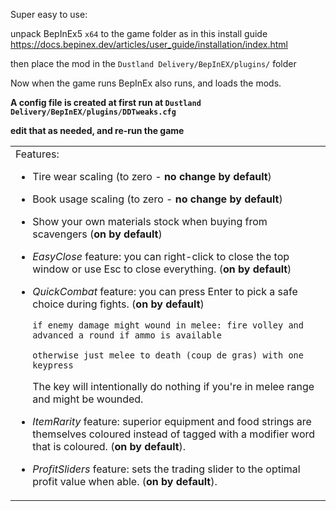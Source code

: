 Super easy to use:

unpack BepInEx5 `x64` to the game folder as in this install guide https://docs.bepinex.dev/articles/user_guide/installation/index.html

then place the mod in the `Dustland Delivery/BepInEX/plugins/` folder

Now when the game runs BepInEx also runs, and loads the mods.  

__A config file is created at first run at `Dustland Delivery/BepInEX/plugins/DDTweaks.cfg`__

__edit that as needed, and re-run the game__
<table>
<tr>
<td>
Features:

* Tire wear scaling (to zero - **no change by default**)
* Book usage scaling (to zero - **no change by default**)
* Show your own materials stock when buying from scavengers (**on by default**)
* *EasyClose* feature: you can right-click to close the top window or use Esc to close everything. (**on by default**)
* *QuickCombat* feature: you can press Enter to pick a safe choice during fights.  (**on by default**)

     `if enemy damage might wound in melee: fire volley and advanced a round if ammo is available`

     `otherwise just melee to death (coup de gras) with one keypress`

     The key will intentionally do nothing if you're in melee range and might be wounded.
* *ItemRarity* feature: superior equipment and food strings are themselves coloured instead of tagged with a modifier word that is coloured. (**on by default**).
* *ProfitSliders* feature: sets the trading slider to the optimal profit value when able.  (**on by default**).
</td>
</tr>
</table>
